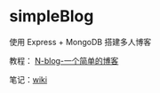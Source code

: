 # simpleBlog

使用 Express + MongoDB 搭建多人博客

教程： [N-blog-一个简单的博客](https://github.com/nswbmw/N-blog/wiki/%E7%AC%AC1%E7%AB%A0--%E4%B8%80%E4%B8%AA%E7%AE%80%E5%8D%95%E7%9A%84%E5%8D%9A%E5%AE%A2)

笔记：[wiki](https://github.com/S-iscoming/simpleBlog/wiki)
